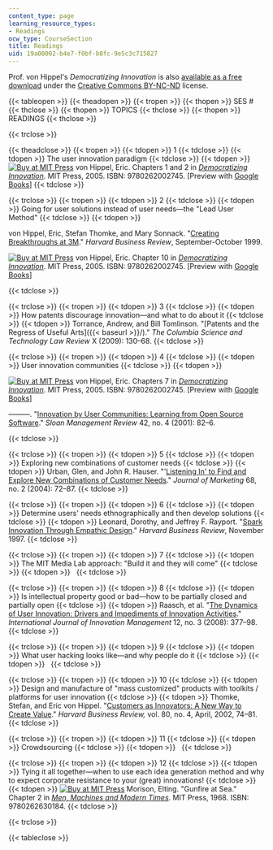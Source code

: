 ```yaml
---
content_type: page
learning_resource_types:
- Readings
ocw_type: CourseSection
title: Readings
uid: 19a00002-b4e7-f0bf-b8fc-9e5c3c715827
---
```


Prof. von Hippel's _Democratizing Innovation_ is also [available as a free download](http://mit.edu/evhippel/www/democ1.htm) under the [Creative Commons BY-NC-ND](http://creativecommons.org/licenses/by-nc-nd/2.0/) license.

{{< tableopen >}}
{{< theadopen >}}
{{< tropen >}}
{{< thopen >}}
SES #
{{< thclose >}}
{{< thopen >}}
TOPICS
{{< thclose >}}
{{< thopen >}}
READINGS
{{< thclose >}}

{{< trclose >}}

{{< theadclose >}}
{{< tropen >}}
{{< tdopen >}}
1
{{< tdclose >}}
{{< tdopen >}}
The user innovation paradigm
{{< tdclose >}}
{{< tdopen >}}
[![Buy at MIT Press](/images/mp_logo.gif)](https://mitpress.mit.edu/9780262002745) von Hippel, Eric. Chapters 1 and 2 in [_Democratizing Innovation_](https://mitpress.mit.edu/9780262002745). MIT Press, 2005. ISBN: 9780262002745. \[Preview with [Google Books](http://books.google.com/books?id=OZCpFX_7JesC&pg=PAfrontcover#v=onepage)\]
{{< tdclose >}}

{{< trclose >}}
{{< tropen >}}
{{< tdopen >}}
2
{{< tdclose >}}
{{< tdopen >}}
Going for user solutions instead of user needs—the "Lead User Method"
{{< tdclose >}}
{{< tdopen >}}


von Hippel, Eric, Stefan Thomke, and Mary Sonnack. "[Creating Breakthroughs at 3M](http://hbr.org/1999/09/creating-breakthroughs-at-3m/ar/1)." _Harvard Business Review_, September-October 1999.

[![Buy at MIT Press](/images/mp_logo.gif)](https://mitpress.mit.edu/9780262002745) von Hippel, Eric. Chapter 10 in [_Democratizing Innovation_](https://mitpress.mit.edu/9780262002745). MIT Press, 2005. ISBN: 9780262002745. \[Preview with [Google Books](http://books.google.co.in/books?id=OZCpFX_7JesC&pg=PA188&redir_esc=y#v=onepage&q&f=false)\]


{{< tdclose >}}

{{< trclose >}}
{{< tropen >}}
{{< tdopen >}}
3
{{< tdclose >}}
{{< tdopen >}}
How patents discourage innovation—and what to do about it
{{< tdclose >}}
{{< tdopen >}}
Torrance, Andrew, and Bill Tomlinson. "[Patents and the Regress of Useful Arts]({{< baseurl >}}/)." _The Columbia Science and Technology Law Review_ X (2009): 130–68.
{{< tdclose >}}

{{< trclose >}}
{{< tropen >}}
{{< tdopen >}}
4
{{< tdclose >}}
{{< tdopen >}}
User innovation communities
{{< tdclose >}}
{{< tdopen >}}


[![Buy at MIT Press](/images/mp_logo.gif)](https://mitpress.mit.edu/9780262002745) von Hippel, Eric. Chapters 7 in [_Democratizing Innovation_](https://mitpress.mit.edu/9780262002745). MIT Press, 2005. ISBN: 9780262002745. \[Preview with [Google Books](http://books.google.co.in/books?id=OZCpFX_7JesC&pg=PA135&redir_esc=y#v=onepage&q&f=false)\]

———. "[Innovation by User Communities: Learning from Open Source Software](http://sloanreview.mit.edu/the-magazine/2001-summer/4248/innovation-by-user-communities-learning-from-opensource-software/)." _Sloan Management Review_ 42, no. 4 (2001): 82–6.


{{< tdclose >}}

{{< trclose >}}
{{< tropen >}}
{{< tdopen >}}
5
{{< tdclose >}}
{{< tdopen >}}
Exploring new combinations of customer needs
{{< tdclose >}}
{{< tdopen >}}
Urban, Glen, and John R. Hauser. "'[Listening In' to Find and Explore New Combinations of Customer Needs](http://dx.doi.org/10.1509/jmkg.68.2.72.27793)." _Journal of Marketing_ 68, no. 2 (2004): 72–87.
{{< tdclose >}}

{{< trclose >}}
{{< tropen >}}
{{< tdopen >}}
6
{{< tdclose >}}
{{< tdopen >}}
Determine users' needs ethnographically and then develop solutions
{{< tdclose >}}
{{< tdopen >}}
Leonard, Dorothy, and Jeffrey F. Rayport. "[Spark Innovation Through Empathic Design](http://hbr.org/1997/11/spark-innovation-through-empathic-design/ar/1)." _Harvard Business Review_, November 1997.
{{< tdclose >}}

{{< trclose >}}
{{< tropen >}}
{{< tdopen >}}
7
{{< tdclose >}}
{{< tdopen >}}
The MIT Media Lab approach: "Build it and they will come"
{{< tdclose >}}
{{< tdopen >}}
 
{{< tdclose >}}

{{< trclose >}}
{{< tropen >}}
{{< tdopen >}}
8
{{< tdclose >}}
{{< tdopen >}}
Is intellectual property good or bad—how to be partially closed and partially open
{{< tdclose >}}
{{< tdopen >}}
Raasch, et al. "[The Dynamics of User Innovation: Drivers and Impediments of Innovation Activities](http://dx.doi.org/10.1142/S1363919608002060)." _International Journal of Innovation Management_ 12, no. 3 (2008): 377–98.
{{< tdclose >}}

{{< trclose >}}
{{< tropen >}}
{{< tdopen >}}
9
{{< tdclose >}}
{{< tdopen >}}
What user hacking looks like—and why people do it
{{< tdclose >}}
{{< tdopen >}}
 
{{< tdclose >}}

{{< trclose >}}
{{< tropen >}}
{{< tdopen >}}
10
{{< tdclose >}}
{{< tdopen >}}
Design and manufacture of "mass customized" products with toolkits / platforms for user innovation
{{< tdclose >}}
{{< tdopen >}}
Thomke, Stefan, and Eric von Hippel. "[Customers as Innovators: A New Way to Create Value](http://hbr.org/product/customers-as-innovators-a-new-way-to-create-value/an/R0204F-PDF-ENG)." _Harvard Business Review,_ vol. 80, no. 4, April, 2002, 74–81.
{{< tdclose >}}

{{< trclose >}}
{{< tropen >}}
{{< tdopen >}}
11
{{< tdclose >}}
{{< tdopen >}}
Crowdsourcing
{{< tdclose >}}
{{< tdopen >}}
 
{{< tdclose >}}

{{< trclose >}}
{{< tropen >}}
{{< tdopen >}}
12
{{< tdclose >}}
{{< tdopen >}}
Tying it all together—when to use each idea generation method and why to expect corporate resistance to your (great) innovations!
{{< tdclose >}}
{{< tdopen >}}
[![Buy at MIT Press](/images/mp_logo.gif)](https://mitpress.mit.edu/9780262630184) Morison, Elting. "Gunfire at Sea." Chapter 2 in [_Men, Machines and Modern Times_](https://mitpress.mit.edu/9780262630184). MIT Press, 1968. ISBN: 9780262630184.
{{< tdclose >}}

{{< trclose >}}

{{< tableclose >}}